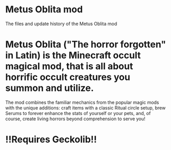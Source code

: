 # Metus Oblita mod
The files and update history of the Metus Oblita mod
# Metus Oblita ("The horror forgotten" in Latin) is the Minecraft occult magical mod, that is all about horrific occult creatures you summon and utilize. 
The mod combines the familiar mechanics from the popular magic mods with the unique additions: craft items with a classic Ritual circle setup, brew Serums to forever enhance the stats of yourself or your pets, and, of course, create living horrors beyond comprehension to serve you!

# !!Requires Geckolib!!
